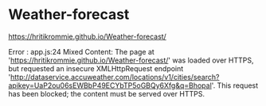 # Weather-forecast
https://hritikrommie.github.io/Weather-forecast/


Error : 
app.js:24 Mixed Content: The page at 'https://hritikrommie.github.io/Weather-forecast/' was loaded over HTTPS, but requested an insecure XMLHttpRequest endpoint 'http://dataservice.accuweather.com/locations/v1/cities/search?apikey=UaP2ou06sEWBbP49ECYbTP5oGBQy6Xfg&q=Bhopal'. This request has been blocked; the content must be served over HTTPS.
